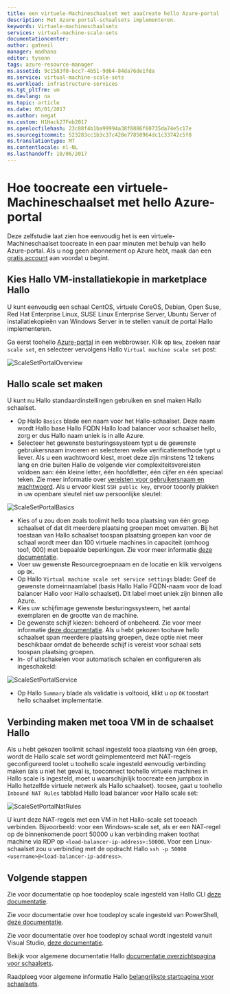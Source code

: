 ```yaml
---
title: een virtuele-Machineschaalset met aaaCreate hello Azure-portal | Microsoft Docs
description: Met Azure portal-schaalsets implementeren.
keywords: Virtuele-machineschaalsets
services: virtual-machine-scale-sets
documentationcenter: 
author: gatneil
manager: madhana
editor: tysonn
tags: azure-resource-manager
ms.assetid: 9c1583f0-bcc7-4b51-9d64-84da76de1fda
ms.service: virtual-machine-scale-sets
ms.workload: infrastructure-services
ms.tgt_pltfrm: vm
ms.devlang: na
ms.topic: article
ms.date: 05/01/2017
ms.author: negat
ms.custom: H1Hack27Feb2017
ms.openlocfilehash: 23c88f4b1ba99994a38f8886f60735da74e5c17e
ms.sourcegitcommit: 523283cc1b3c37c428e77850964dc1c33742c5f0
ms.translationtype: MT
ms.contentlocale: nl-NL
ms.lasthandoff: 10/06/2017
---
```

# <a name="how-toocreate-a-virtual-machine-scale-set-with-hello-azure-portal"></a>Hoe toocreate een virtuele-Machineschaalset met hello Azure-portal
Deze zelfstudie laat zien hoe eenvoudig het is een virtuele-Machineschaalset toocreate in een paar minuten met behulp van hello Azure-portal. Als u nog geen abonnement op Azure hebt, maak dan een [gratis account](https://azure.microsoft.com/free/) aan voordat u begint.

## <a name="choose-hello-vm-image-from-hello-marketplace"></a>Kies Hallo VM-installatiekopie in marketplace Hallo
U kunt eenvoudig een schaal CentOS, virtuele CoreOS, Debian, Open Suse, Red Hat Enterprise Linux, SUSE Linux Enterprise Server, Ubuntu Server of installatiekopieën van Windows Server in te stellen vanuit de portal Hallo implementeren.

Ga eerst toohello [Azure-portal](https://portal.azure.com) in een webbrowser. Klik op `New`, zoeken naar `scale set`, en selecteer vervolgens Hallo `Virtual machine scale set` post:

![ScaleSetPortalOverview](./media/virtual-machine-scale-sets-portal-create/ScaleSetPortalOverview.PNG)

## <a name="create-hello-scale-set"></a>Hallo scale set maken
U kunt nu Hallo standaardinstellingen gebruiken en snel maken Hallo schaalset.

* Op Hallo `Basics` blade een naam voor het Hallo-schaalset. Deze naam wordt Hallo base Hallo FQDN Hallo load balancer voor schaalset hello, zorg er dus Hallo naam uniek is in alle Azure.
* Selecteer het gewenste besturingssysteem typt u de gewenste gebruikersnaam invoeren en selecteren welke verificatiemethode typt u liever. Als u een wachtwoord kiest, moet deze zijn minstens 12 tekens lang en drie buiten Hallo de volgende vier complexiteitsvereisten voldoen aan: één kleine letter, één hoofdletter, één cijfer en één speciaal teken. Zie meer informatie over [vereisten voor gebruikersnaam en wachtwoord](../virtual-machines/windows/faq.md#what-are-the-username-requirements-when-creating-a-vm). Als u ervoor kiest `SSH public key`, ervoor tooonly plakken in uw openbare sleutel niet uw persoonlijke sleutel:

![ScaleSetPortalBasics](./media/virtual-machine-scale-sets-portal-create/ScaleSetPortalBasics.PNG)

* Kies of u zou doen zoals toolimit hello tooa plaatsing van één groep schaalset of dat dit meerdere plaatsing groepen moet omvatten. Bij het toestaan van Hallo schaalset toospan plaatsing groepen kan voor de schaal wordt meer dan 100 virtuele machines in capaciteit (omhoog too1, 000) met bepaalde beperkingen. Zie voor meer informatie [deze documentatie](./virtual-machine-scale-sets-placement-groups.md).
* Voer uw gewenste Resourcegroepnaam en de locatie en klik vervolgens op `OK`.
* Op Hallo `Virtual machine scale set service settings` blade: Geef de gewenste domeinnaamlabel (basis Hallo Hallo FQDN-naam voor de load balancer Hallo voor Hallo schaalset). Dit label moet uniek zijn binnen alle Azure.
* Kies uw schijfimage gewenste besturingssysteem, het aantal exemplaren en de grootte van de machine.
* De gewenste schijf kiezen: beheerd of onbeheerd. Zie voor meer informatie [deze documentatie](./virtual-machine-scale-sets-managed-disks.md). Als u hebt gekozen toohave hello schaalset span meerdere plaatsing groepen, deze optie niet meer beschikbaar omdat de beheerde schijf is vereist voor schaal sets toospan plaatsing groepen.
* In- of uitschakelen voor automatisch schalen en configureren als ingeschakeld:

![ScaleSetPortalService](./media/virtual-machine-scale-sets-portal-create/ScaleSetPortalService.PNG)

* Op Hallo `Summary` blade als validatie is voltooid, klikt u op `OK` toostart hello schaalset implementatie.


## <a name="connect-tooa-vm-in-hello-scale-set"></a>Verbinding maken met tooa VM in de schaalset Hallo
Als u hebt gekozen toolimit schaal ingesteld tooa plaatsing van één groep, wordt de Hallo scale set wordt geïmplementeerd met NAT-regels geconfigureerd toolet u toohello scale ingesteld eenvoudig verbinding maken (als u niet het geval is, tooconnect toohello virtuele machines in Hallo scale is ingesteld, moet u waarschijnlijk toocreate een jumpbox in Hallo hetzelfde virtuele netwerk als Hallo schaalset). toosee, gaat u toohello `Inbound NAT Rules` tabblad Hallo load balancer voor Hallo scale set:

![ScaleSetPortalNatRules](./media/virtual-machine-scale-sets-portal-create/ScaleSetPortalNatRules.PNG)

U kunt deze NAT-regels met een VM in het Hallo-scale set tooeach verbinden. Bijvoorbeeld: voor een Windows-scale set, als er een NAT-regel op de binnenkomende poort 50000 u kan verbinding maken toothat machine via RDP op `<load-balancer-ip-address>:50000`. Voor een Linux-schaalset zou u verbinding met de opdracht Hallo `ssh -p 50000 <username>@<load-balancer-ip-address>`.

## <a name="next-steps"></a>Volgende stappen
Zie voor documentatie op hoe toodeploy scale ingesteld van Hallo CLI [deze documentatie](virtual-machine-scale-sets-cli-quick-create.md).

Zie voor documentatie over hoe toodeploy scale ingesteld van PowerShell, [deze documentatie](virtual-machine-scale-sets-windows-create.md).

Zie voor documentatie over hoe toodeploy schaal wordt ingesteld vanuit Visual Studio, [deze documentatie](virtual-machine-scale-sets-vs-create.md).

Bekijk voor algemene documentatie Hallo [documentatie overzichtspagina voor schaalsets](virtual-machine-scale-sets-overview.md).

Raadpleeg voor algemene informatie Hallo [belangrijkste startpagina voor schaalsets](https://azure.microsoft.com/services/virtual-machine-scale-sets/).

